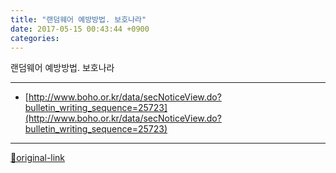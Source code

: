 ```yaml
---
title: "랜덤웨어 예방방법. 보호나라"
date: 2017-05-15 00:43:44 +0900
categories: 
---
```

  

랜덤웨어 예방방법. 보호나라





***
+ [http://www.boho.or.kr/data/secNoticeView.do?bulletin_writing_sequence=25723](http://www.boho.or.kr/data/secNoticeView.do?bulletin_writing_sequence=25723)


***
[🔗original-link](http://www.mins01.com/mh/tech/read/1078)